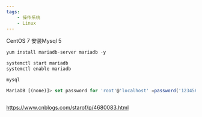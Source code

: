 ```yaml
---
tags:
    - 操作系统
    - Linux
---
```


CentOS 7 安装Mysql 5



```javascript
yum install mariadb-server mariadb -y

systemctl start mariadb
systemctl enable mariadb

mysql

MariaDB [(none)]> set password for 'root'@'localhost' =password('123456');



```

https://www.cnblogs.com/starof/p/4680083.html

